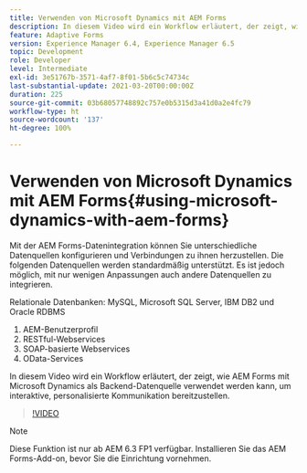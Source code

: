 ```yaml
---
title: Verwenden von Microsoft Dynamics mit AEM Forms
description: In diesem Video wird ein Workflow erläutert, der zeigt, wie AEM Forms mit Microsoft Dynamics als Backend-Datenquelle verwendet werden kann, um interaktive, personalisierte Kommunikation bereitzustellen.
feature: Adaptive Forms
version: Experience Manager 6.4, Experience Manager 6.5
topic: Development
role: Developer
level: Intermediate
exl-id: 3e51767b-3571-4af7-8f01-5b6c5c74734c
last-substantial-update: 2021-03-20T00:00:00Z
duration: 225
source-git-commit: 03b68057748892c757e0b5315d3a41d0a2e4fc79
workflow-type: ht
source-wordcount: '137'
ht-degree: 100%

---
```


# Verwenden von Microsoft Dynamics mit AEM Forms{#using-microsoft-dynamics-with-aem-forms}

Mit der AEM Forms-Datenintegration können Sie unterschiedliche Datenquellen konfigurieren und Verbindungen zu ihnen herzustellen. Die folgenden Datenquellen werden standardmäßig unterstützt. Es ist jedoch möglich, mit nur wenigen Anpassungen auch andere Datenquellen zu integrieren.

Relationale Datenbanken: MySQL, Microsoft SQL Server, IBM DB2 und Oracle RDBMS
1. AEM-Benutzerprofil 
1. RESTful-Webservices
1. SOAP-basierte Webservices
1. OData-Services  

In diesem Video wird ein Workflow erläutert, der zeigt, wie AEM Forms mit Microsoft Dynamics als Backend-Datenquelle verwendet werden kann, um interaktive, personalisierte Kommunikation bereitzustellen.

>[!VIDEO](https://video.tv.adobe.com/v/20971?quality=12&learn=on)

>[!NOTE]
>
>Diese Funktion ist nur ab AEM 6.3 FP1 verfügbar. Installieren Sie das AEM Forms-Add-on, bevor Sie die Einrichtung vornehmen.
